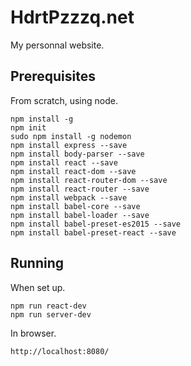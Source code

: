 # HdrtPzzzq.net

My personnal website.

## Prerequisites

From scratch, using node.
```
npm install -g
npm init
sudo npm install -g nodemon
npm install express --save
npm install body-parser --save
npm install react --save
npm install react-dom --save
npm install react-router-dom --save
npm install react-router --save
npm install webpack --save
npm install babel-core --save
npm install babel-loader --save
npm install babel-preset-es2015 --save
npm install babel-preset-react --save
```

## Running

When set up.

```
npm run react-dev
npm run server-dev
```

In browser.

```
http://localhost:8080/
```